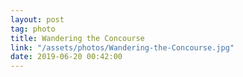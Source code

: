 ```yaml
---
layout: post
tag: photo
title: Wandering the Concourse
link: "/assets/photos/Wandering-the-Concourse.jpg"
date: 2019-06-20 00:42:00
---
```

